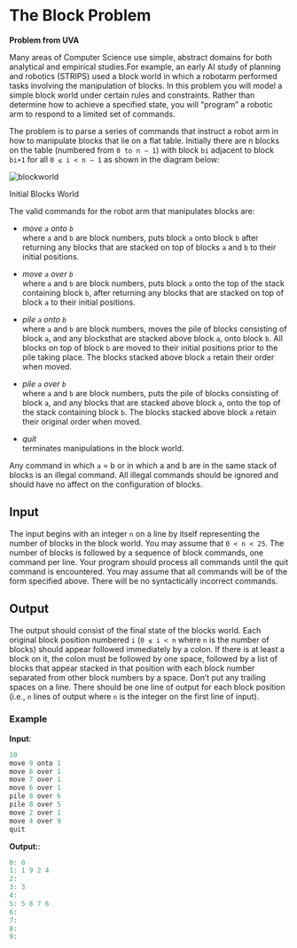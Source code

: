 # The Block Problem

**Problem from UVA**

Many areas of Computer Science use simple, abstract domains for both analytical and empirical studies.For example, an early AI study of planning and robotics (STRIPS) used a block world in which a robotarm performed tasks involving the manipulation of blocks.
In this problem you will model a simple block world under certain rules and constraints. Rather than determine how to achieve a specified state, you will “program” a robotic arm to respond to a limited set of commands.

The problem is to parse a series of commands that instruct a robot arm in how to manipulate blocks that lie on a flat table. Initially there are n blocks on the table (numbered from `0 to n − 1`) with block `bi` adjacent to block `bi+1` for all `0 ≤ i < n − 1` as shown in the diagram below:

![blockworld](https://user-images.githubusercontent.com/21126403/74222846-5a044700-4cdb-11ea-8f97-475e2c9092d0.png)

Initial Blocks World

The valid commands for the robot arm that manipulates blocks are:

- *move `a` onto `b`* <br />
where `a` and `b` are block numbers, puts block `a` onto block `b` after returning any blocks that are stacked on top of blocks `a` and `b` to their initial positions.

- *move `a` over `b`* <br />
where `a` and `b` are block numbers, puts block `a` onto the top of the stack containing block `b`, after returning any blocks that are stacked on top of block `a` to their initial positions.

- *pile `a` onto `b`* <br />
where `a` and `b` are block numbers, moves the pile of blocks consisting of block `a`, and any blocksthat are stacked above block `a`, onto block `b`. All blocks on top of block `b` are moved to their initial positions prior to the pile taking place. The blocks stacked above block `a` retain their order when moved.

- *pile `a` over `b`* <br />
where `a` and `b` are block numbers, puts the pile of blocks consisting of block `a`, and any blocks that are stacked above block `a`, onto the top of the stack containing block `b`. The blocks stacked above block `a` retain their original order when moved.

- *quit* <br />
terminates manipulations in the block world.

Any command in which `a` = b or in which a and b are in the same stack of blocks is an illegal command. All illegal commands should be ignored and should have no affect on the configuration of blocks.


## Input
The input begins with an integer `n` on a line by itself representing the number of blocks in the block world. You may assume that `0 < n < 25`. The number of blocks is followed by a sequence of block commands, one command per line. Your program should process all commands until the quit command is encountered. You may assume that all commands will be of the form specified above. There will be no syntactically incorrect commands.

## Output
The output should consist of the final state of the blocks world. Each original block position numbered `i` (`0 ≤ i < n` where `n` is the number of blocks) should appear followed immediately by a colon. If there is at least a block on it, the colon must be followed by one space, followed by a list of blocks that appear stacked in that position with each block number separated from other block numbers by a space. Don’t put any trailing spaces on a line. There should be one line of output for each block position (i.e., `n` lines of output where `n` is the integer on the first line of input).

### **Example**

**Input**: 

``` java
10
move 9 onto 1
move 8 over 1
move 7 over 1
move 6 over 1
pile 8 over 6
pile 8 over 5
move 2 over 1
move 4 over 9
quit 
```
   
**Output:**: 

``` java
0: 0
1: 1 9 2 4
2:
3: 3
4:
5: 5 8 7 6
6:
7:
8:
9:
```
